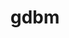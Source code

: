 ---
title: "gdbm"
layout: cache
categories: [package, v0.19]
meta: {"versions": ["1.23"], "compilers": ["gcc@=11.1.0", "gcc@=7.3.1", "gcc@=7.5.0", "gcc@=8.4.0", "oneapi@=2022.1.0"], "oss": ["amzn2", "ubuntu18.04", "ubuntu20.04"], "platforms": ["linux"], "targets": ["aarch64", "neoverse_n1", "x86_64", "x86_64_v3"], "stacks": ["aws-ahug", "aws-ahug-aarch64", "aws-isc", "aws-isc-aarch64", "build_systems", "data-vis-sdk", "e4s", "e4s-oneapi", "ml-cpu", "ml-cuda", "ml-rocm", "radiuss", "radiuss-aws", "radiuss-aws-aarch64", "tutorial"], "num_specs": 7, "num_specs_by_stack": {"radiuss-aws-aarch64": 2, "aws-ahug-aarch64": 2, "aws-isc-aarch64": 2, "ml-cpu": 1, "ml-cuda": 1, "aws-ahug": 1, "ml-rocm": 1, "radiuss-aws": 1, "aws-isc": 1, "radiuss": 1, "build_systems": 1, "tutorial": 2, "data-vis-sdk": 1, "e4s": 1, "e4s-oneapi": 1}}
spec_details: [{"hash": "rnfwi6pei623q5o65kwwq6up7gnqln6q", "compiler": "gcc@=7.3.1", "versions": ["1.23"], "os": "amzn2", "platform": "linux", "target": "aarch64", "variants": ["build_system=autotools"], "stacks": ["radiuss-aws-aarch64", "aws-ahug-aarch64", "aws-isc-aarch64"], "size": "-", "tarball": "https://binaries.spack.io/releases/v0.19/build_cache/linux-amzn2-aarch64/gcc-7.3.1/gdbm-1.23/linux-amzn2-aarch64-gcc-7.3.1-gdbm-1.23-rnfwi6pei623q5o65kwwq6up7gnqln6q.spack"}, {"hash": "5bpujm25p3wdmekgvwx3cykgtvsxhzk7", "compiler": "gcc@=7.3.1", "versions": ["1.23"], "os": "amzn2", "platform": "linux", "target": "neoverse_n1", "variants": ["build_system=autotools"], "stacks": ["radiuss-aws-aarch64", "aws-ahug-aarch64", "aws-isc-aarch64"], "size": "-", "tarball": "https://binaries.spack.io/releases/v0.19/build_cache/linux-amzn2-neoverse_n1/gcc-7.3.1/gdbm-1.23/linux-amzn2-neoverse_n1-gcc-7.3.1-gdbm-1.23-5bpujm25p3wdmekgvwx3cykgtvsxhzk7.spack"}, {"hash": "2wteyo5keeezxfzetsvcnrtsp6tq3il7", "compiler": "gcc@=7.3.1", "versions": ["1.23"], "os": "amzn2", "platform": "linux", "target": "x86_64_v3", "variants": ["build_system=autotools"], "stacks": ["ml-cpu", "ml-cuda", "aws-ahug", "ml-rocm", "radiuss-aws", "aws-isc"], "size": "-", "tarball": "https://binaries.spack.io/releases/v0.19/build_cache/linux-amzn2-x86_64_v3/gcc-7.3.1/gdbm-1.23/linux-amzn2-x86_64_v3-gcc-7.3.1-gdbm-1.23-2wteyo5keeezxfzetsvcnrtsp6tq3il7.spack"}, {"hash": "cpmyntybsnm3se7lfnvqosbiqzrcg2kq", "compiler": "gcc@=7.5.0", "versions": ["1.23"], "os": "ubuntu18.04", "platform": "linux", "target": "x86_64", "variants": ["build_system=autotools"], "stacks": ["radiuss", "build_systems", "tutorial", "data-vis-sdk"], "size": "-", "tarball": "https://binaries.spack.io/releases/v0.19/build_cache/linux-ubuntu18.04-x86_64/gcc-7.5.0/gdbm-1.23/linux-ubuntu18.04-x86_64-gcc-7.5.0-gdbm-1.23-cpmyntybsnm3se7lfnvqosbiqzrcg2kq.spack"}, {"hash": "ob3pxoq3fjcgmbltyy6oaf37sgqqqfrb", "compiler": "gcc@=11.1.0", "versions": ["1.23"], "os": "ubuntu20.04", "platform": "linux", "target": "x86_64", "variants": ["build_system=autotools"], "stacks": ["e4s"], "size": "-", "tarball": "https://binaries.spack.io/releases/v0.19/build_cache/linux-ubuntu20.04-x86_64/gcc-11.1.0/gdbm-1.23/linux-ubuntu20.04-x86_64-gcc-11.1.0-gdbm-1.23-ob3pxoq3fjcgmbltyy6oaf37sgqqqfrb.spack"}, {"hash": "6dpdzltsq23p7ybeihohvptihbgdfabv", "compiler": "gcc@=8.4.0", "versions": ["1.23"], "os": "ubuntu18.04", "platform": "linux", "target": "x86_64", "variants": ["build_system=autotools"], "stacks": ["tutorial"], "size": "-", "tarball": "https://binaries.spack.io/releases/v0.19/build_cache/linux-ubuntu18.04-x86_64/gcc-8.4.0/gdbm-1.23/linux-ubuntu18.04-x86_64-gcc-8.4.0-gdbm-1.23-6dpdzltsq23p7ybeihohvptihbgdfabv.spack"}, {"hash": "rkxqvoddear2bjw2ekysosbpr5eneupr", "compiler": "oneapi@=2022.1.0", "versions": ["1.23"], "os": "ubuntu20.04", "platform": "linux", "target": "x86_64", "variants": ["build_system=autotools"], "stacks": ["e4s-oneapi"], "size": "-", "tarball": "https://binaries.spack.io/releases/v0.19/build_cache/linux-ubuntu20.04-x86_64/oneapi-2022.1.0/gdbm-1.23/linux-ubuntu20.04-x86_64-oneapi-2022.1.0-gdbm-1.23-rkxqvoddear2bjw2ekysosbpr5eneupr.spack"}]
---